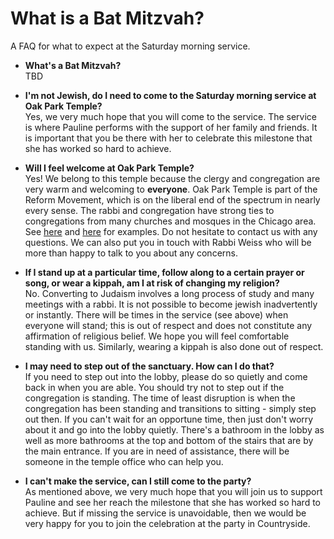 # What is a Bat Mitzvah?

A FAQ for what to expect at the Saturday morning service.

- **What's a Bat Mitzvah?**<BR/>
TBD

- **I'm not Jewish, do I need to come to the Saturday morning service at Oak Park Temple?**<BR/>
Yes, we very much hope that you will come to the service. The service is where Pauline performs with the support of her family and friends. It is important that you be there with her to celebrate this milestone that she has worked so hard to achieve. 

- **Will I feel welcome at Oak Park Temple?**<BR/>
Yes! We belong to this temple because the clergy and congregation are very warm and welcoming to **everyone**. Oak Park Temple is part of the Reform Movement, which is on the liberal end of the spectrum in nearly every sense. The rabbi and congregation have strong ties to congregations from many churches and mosques in the Chicago area. See [here](http://abc7chicago.com/religion/building-bridges-between-muslim-jewish-communities-in-oak-park/1670287/) and [here](http://www.oakpark.com/Community/Blogs/11-14-2017/Out-of-many-faiths,-one-service/) for examples. Do not hesitate to contact us with any questions. We can also put you in touch with Rabbi Weiss who will be more than happy to talk to you about any concerns.

- **If I stand up at a particular time, follow along to a certain prayer or song, or wear a kippah, am I at risk of changing my religion?**<BR/>
No. Converting to Judaism involves a long process of study and many meetings with a rabbi. It is not possible to become jewish inadvertently or instantly. There will be times in the service (see above) when everyone will stand; this is out of respect and does not constitute any affirmation of religious belief. We hope you will feel comfortable standing with us. Similarly, wearing a kippah is also done out of respect. 

- **I may need to step out of the sanctuary. How can I do that?**<BR/>
If you need to step out into the lobby, please do so quietly and come back in when you are able. You should try not to step out if the congregation is standing. The time of least disruption is when the congregation has been standing and transitions to sitting - simply step out then. If you can't wait for an opportune time, then just don't worry about it and go into the lobby quietly. There's a bathroom in the lobby as well as more bathrooms at the top and bottom of the stairs that are by the main entrance. If you are in need of assistance, there will be someone in the temple office who can help you. 

- **I can't make the service, can I still come to the party?**<BR/>
As mentioned above, we very much hope that you will join us to support Pauline and see her reach the milestone that she has worked so hard to achieve. But if missing the service is unavoidable, then we would be very happy for you to join the celebration at the party in Countryside. 

